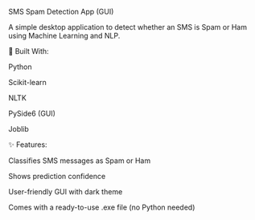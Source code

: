 SMS Spam Detection App (GUI)

A simple desktop application to detect whether an SMS is Spam or Ham using Machine Learning and NLP.

🔧 Built With:

Python

Scikit-learn

NLTK

PySide6 (GUI)

Joblib

✨ Features:

Classifies SMS messages as Spam or Ham

Shows prediction confidence

User-friendly GUI with dark theme

Comes with a ready-to-use .exe file (no Python needed)
